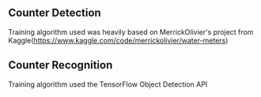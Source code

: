 ## Counter Detection 
Training algorithm used was heavily based on MerrickOlivier's project from Kaggle(https://www.kaggle.com/code/merrickolivier/water-meters)

## Counter Recognition
Training algorithm used the TensorFlow Object Detection API
